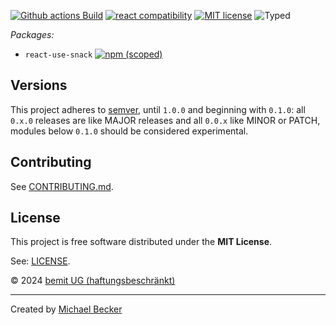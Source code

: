 [![Github actions Build](https://github.com/control-ui/react-use-snack/actions/workflows/blank.yml/badge.svg)](https://github.com/control-ui/react-use-snack/actions)
[![react compatibility](https://img.shields.io/badge/React-18-success?style=flat-square&logo=react)](https://reactjs.org/)
[![MIT license](https://img.shields.io/npm/l/react-use-snack?style=flat-square)](https://github.com/control-ui/react-use-snack/blob/main/LICENSE)
![Typed](https://flat.badgen.net/badge/icon/Typed?icon=typescript&label&labelColor=blue&color=555555)

*Packages:*

- `react-use-snack` [![npm (scoped)](https://img.shields.io/npm/v/react-use-snack?style=flat-square)](https://www.npmjs.com/package/react-use-snack)

## Versions

This project adheres to [semver](https://semver.org/), until `1.0.0` and beginning with `0.1.0`: all `0.x.0` releases are like MAJOR releases and all `0.0.x` like MINOR or PATCH, modules below `0.1.0` should be considered experimental.

## Contributing

See [CONTRIBUTING.md](CONTRIBUTING.md).

## License

This project is free software distributed under the **MIT License**.

See: [LICENSE](LICENSE).

© 2024 [bemit UG (haftungsbeschränkt)](https://bemit.codes)

***

Created by [Michael Becker](https://i-am-digital.eu)
